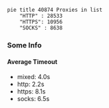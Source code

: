 
```mermaid
pie title 40874 Proxies in list
    "HTTP" : 28533
    "HTTPS": 10956
    "SOCKS" : 8638
```

### Some Info
#### Average Timeout

- mixed: 4.0s
- http: 2.2s
- https: 8.1s
- socks: 6.5s